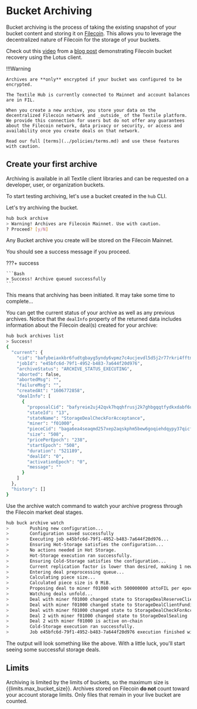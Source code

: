 # Bucket Archiving

Bucket archiving is the process of taking the existing snapshot of your bucket content and storing it on [Filecoin](https://filecoin.io/). This allows you to leverage the decentralized nature of Filecoin for the storage of your buckets. 

<!--
While the Hub is ready to be tested and built on by the right app developers, use it with caution.

^ - This warning is vague and unhelpful. It needs to be changed or removed.
- Albert Kim
-->

Check out this [video](https://www.youtube.com/watch?v=jiBUxIi1zko) from a [blog post](https://blog.textile.io/buckets-diffing-syncing-archiving/) demonstrating Filecoin bucket recovery using the Lotus client.

!!!Warning

    Archives are **only** encrypted if your bucket was configured to be encrypted.

    The Textile Hub is currently connected to Mainnet and account balances are in FIL.

    When you create a new archive, you store your data on the decentralized Filecoin network and _outside_ of the Textile platform. We provide this connection for users but do not offer any guarantees about the Filecoin network, data privacy or security, or access and availability once you create deals on that network.
    
    Read our full [terms](../policies/terms.md) and use these features with caution. 

<!--
"The Textile Hub is currently connected to Mainnet and account balances are in FIL."
^ FIL should be written out and not an acryonym, people might not know what it stands for.

- Albert Kim
-->

## Create your first archive

Archiving is available in all Textile client libraries and can be requested on a developer, user, or organization buckets. 

To start testing archiving, let's use a bucket created in the `hub` CLI. 

Let's try archiving the bucket.

```sh
hub buck archive
> Warning! Archives are Filecoin Mainnet. Use with caution.
? Proceed? [y/N]
```

Any Bucket archive you create will be stored on the Filecoin Mainnet.

You should see a success message if you proceed.

???+ success

    ```Bash
    > Success! Archive queued successfully
    ```

This means that archiving has been initiated. It may take some time to complete...

You can get the current status of your archive as well as any previous archives. Notice that the `dealInfo` property of the returned data includes information about the Filecoin deal(s) created for your archive:

```sh
hub buck archives list
> Success! 
{
  "current": {
    "cid": "bafybeiaxkbr6fudtgbayg5yndy6vpmz7c4ucjevdl5d5j2r77rkri4fftm",
    "jobId": "e45bfc6d-79f1-4952-b483-7a644f20d976",
    "archiveStatus": "ARCHIVE_STATUS_EXECUTING",
    "aborted": false,
    "abortedMsg": "",
    "failureMsg": "",
    "createdAt": "1606772858",
    "dealInfo": [
      {
        "proposalCid": "bafyreie2uj42qvk7hqqhfrusj2k7ghbgqqtfydkxdabf6ucmbpzvpx2gni",
        "stateId": "13",
        "stateName": "StorageDealCheckForAcceptance",
        "miner": "f01000",
        "pieceCid": "baga6ea4seaqmd257xep2aqskphm5bew6goqiehdqypy37qicfrbnodfy6yodooi",
        "size": "508",
        "pricePerEpoch": "238",
        "startEpoch": "508",
        "duration": "521189",
        "dealId": "0",
        "activationEpoch": "0",
        "message": ""
      }
    ]
  },
  "history": []
}
```

Use the archive watch command to watch your archive progress through the Filecoin market deal stages.

```sh
hub buck archive watch
>        Pushing new configuration...
>        Configuration saved successfully
>        Executing job e45bfc6d-79f1-4952-b483-7a644f20d976...
>        Ensuring Hot-Storage satisfies the configuration...
>        No actions needed in Hot Storage.
>        Hot-Storage execution ran successfully.
>        Ensuring Cold-Storage satisfies the configuration...
>        Current replication factor is lower than desired, making 1 new deals...
>        Entering deal preprocessing queue...
>        Calculating piece size...
>        Calculated piece size is 0 MiB.
>        Proposing deal to miner f01000 with 500000000 attoFIL per epoch...
>        Watching deals unfold...
>        Deal with miner f01000 changed state to StorageDealReserveClientFunds
>        Deal with miner f01000 changed state to StorageDealClientFunding
>        Deal with miner f01000 changed state to StorageDealCheckForAcceptance
>        Deal 2 with miner f01000 changed state to StorageDealSealing
>        Deal 2 with miner f01000 is active on-chain
>        Cold-Storage execution ran successfully.
>        Job e45bfc6d-79f1-4952-b483-7a644f20d976 execution finished with status Success.
```

The output will look something like the above. With a little luck, you'll start seeing some successful storage deals.

## Limits

Archiving is limited by the limits of buckets, so the maximum size is {{limits.max_bucket_size}}. Archives stored on Filecoin **do not** count toward your account storage limits. Only files that remain in your live bucket are counted.